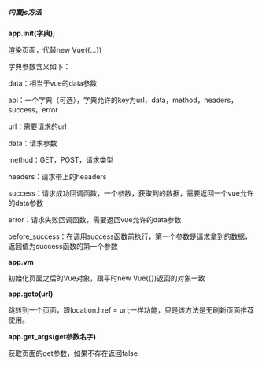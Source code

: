 ##### 内置js方法


**app.init(字典);**

渲染页面，代替new Vue({...})

字典参数含义如下：

data：相当于vue的data参数

api：一个字典（可选），字典允许的key为url，data，method，headers，success，error

url：需要请求的url

data：请求参数

method：GET，POST，请求类型

headers：请求带上的heaaders

success：请求成功回调函数，一个参数，获取到的数据，需要返回一个vue允许的data参数

error：请求失败回调函数，需要返回vue允许的data参数

before_success：在调用success函数前执行，第一个参数是请求拿到的数据，返回值为success函数的第一个参数


**app.vm**

初始化页面之后的Vue对象，跟平时new Vue({})返回的对象一致

**app.goto(url)**

跳转到一个页面，跟location.href = url;一样功能，只是该方法是无刷新页面推荐使用。

**app.get_args(get参数名字)**

获取页面的get参数，如果不存在返回false

